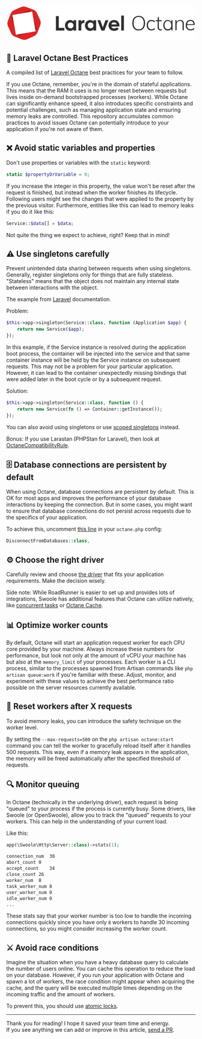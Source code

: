 <p align="left"><img src="https://raw.githubusercontent.com/laravel/octane/2.x/art/logo.svg" alt="Logo Laravel Octane"></p>

## 🚀 Laravel Octane Best Practices

A compiled list of [Laravel Octane](https://laravel.com/docs/11.x/octane) best practices for your team to follow.

If you use Octane, remember, you're in the domain of stateful applications.
This means that the RAM it uses is no longer reset between requests but lives inside on-demand bootstrapped processes (workers).
While Octane can significantly enhance speed, it also introduces specific constraints and potential challenges, such as managing application state and ensuring memory leaks are controlled.
This repository accumulates common practices to avoid issues Octane can potentially introduce to your application if you're not aware of them.

## ❌ Avoid static variables and properties
Don't use properties or variables with the `static` keyword:
```php
static $propertyOrVariable = 0;
```

If you increase the integer in this property, the value won't be reset after the request is finished, but instead when the worker finishes its lifecycle.
Following users might see the changes that were applied to the property by the previous visitor. Furthermore, entities like this can lead to memory leaks if you do it like this:
```php
Service::$data[] = $data;
```

Not quite the thing we expect to achieve, right? Keep that in mind!

## ⚠️ Use singletons carefully
Prevent unintended data sharing between requests when using singletons.
Generally, register singletons only for things that are fully stateless.
"Stateless" means that the object does not maintain any internal state between interactions with the object.

The example from [Laravel](https://laravel.com/docs/11.x/octane#configuration-repository-injection) documentation.

Problem:
```php
$this->app->singleton(Service::class, function (Application $app) {
    return new Service($app);
});
```

In this example, if the Service instance is resolved during the application boot process, the container will be injected into the service and that same container instance will be held by the Service instance on subsequent requests.
This may not be a problem for your particular application.
However, it can lead to the container unexpectedly missing bindings that were added later in the boot cycle or by a subsequent request.

Solution:
```php
$this->app->singleton(Service::class, function () {
    return new Service(fn () => Container::getInstance());
});
```

You can also avoid using singletons or use [scoped singletons](https://laravel.com/docs/11.x/container#binding-scoped) instead.

Bonus: If you use Larastan (PHPStan for Laravel), then look at [OctaneCompatibilityRule](https://github.com/larastan/larastan/blob/e1b64a0f3120cf40fca9703a718e29b0cef89f9f/src/Rules/OctaneCompatibilityRule.php).

## 🗄️ Database connections are persistent by default
When using Octane, database connections are persistent by default. This is OK for most apps and improves the performance of your database interactions by keeping the connection.
But in some cases, you might want to ensure that database connections do not persist across requests due to the specifics of your application.

To achieve this, uncomment [this line](https://github.com/laravel/octane/blob/2.x/config/octane.php#L108) in your `octane.php` config:
```php
DisconnectFromDatabases::class,
```

## ⚙️ Choose the right driver
Carefully review and choose [the driver](https://laravel.com/docs/11.x/octane#server-prerequisites) that fits your application requirements. Make the decision wisely.

Side note: While RoadRunner is easier to set up and provides lots of integrations, Swoole has additional features that Octane can utilize natively, like [concurrent tasks](https://laravel.com/docs/11.x/octane#concurrent-tasks) or [Octane Cache](https://laravel.com/docs/11.x/octane#the-octane-cache).

## 📊 Optimize worker counts
By default, Octane will start an application request worker for each CPU core provided by your machine.
Always increase these numbers for performance, but look not only at the amount of vCPU your machine has but also at the `memory_limit` of your processes.
Each worker is a CLI process, similar to the processes spawned from Artisan commands like `php artisan queue:work` if you're familiar with these.
Adjust, monitor, and experiment with these values to achieve the best performance ratio possible on the server resources currently available.

## 🔄 Reset workers after X requests
To avoid memory leaks, you can introduce the safety technique on the worker level.

By setting the `--max-requests=500` on the `php artisan octane:start` command you can tell the worker to gracefully reload itself after it handles 500 requests.
This way, even if a memory leak appears in the application, the memory will be freed automatically after the specified threshold of requests.

## 🔍 Monitor queuing
In Octane (technically in the underlying driver), each request is being "queued" to your process if the process is currently busy.
Some drivers, like Swoole (or OpenSwoole), allow you to track the "queued" requests to your workers. This can help in the understanding of your current load.

Like this:
```php
app(\Swoole\Http\Server::class)->stats(1);
```

```
connection_num	30
abort_count	0
accept_count	34
close_count	26
worker_num	8
task_worker_num	8
user_worker_num	0
idle_worker_num	0
...
```

These stats say that your worker number is too low to handle the incoming connections quickly since you have only `8` workers to handle 30 incoming connections, so you might consider increasing the worker count.

## ⚔️ Avoid race conditions
Imagine the situation when you have a heavy database query to calculate the number of users online.
You can cache this operation to reduce the load on your database. However, if you run your application with Octane and spawn a lot of workers, the race condition might appear when acquiring the cache, and the query will be executed multiple times depending on the incoming traffic and the amount of workers.

To prevent this, you should use [atomic locks](https://laravel.com/docs/11.x/cache#atomic-locks).

---

Thank you for reading! I hope it saved your team time and energy.\
If you see anything we can add or improve in this article, [send a PR](https://github.com/michael-rubel/laravel-octane-best-practices/compare).
